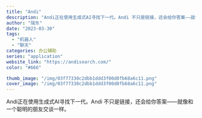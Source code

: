 ```yaml
---
title: "Andi"
description: "Andi正在使用生成式AI寻找下一代。Andi 不只是链接，还会给你答案——就像和一个聪明的朋友交谈一样。"
author: "瑞东"
date: "2023-03-30"
tags:
  - "机器人"
  - "聊天"
categories: 办公辅助
series: "application"
website_link: "https://andisearch.com/"
color: "#666"

thumb_image: "/img/03f77330c2dbb1ddd3f00d0fb68a6c11.png"
cover_image: "/img/03f77330c2dbb1ddd3f00d0fb68a6c11.png"
---
```


Andi正在使用生成式AI寻找下一代。Andi 不只是链接，还会给你答案——就像和一个聪明的朋友交谈一样。